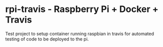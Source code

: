 rpi-travis - Raspberry Pi + Docker + Travis
====

Test project to setup container running raspbian in travis for automated
testing of code to be deployed to the pi.
